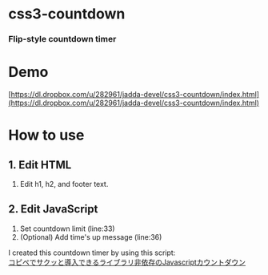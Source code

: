 css3-countdown
==============

### Flip-style countdown timer


# Demo

[https://dl.dropbox.com/u/282961/jadda-devel/css3-countdown/index.html](https://dl.dropbox.com/u/282961/jadda-devel/css3-countdown/index.html)


# How to use


## 1. Edit HTML

1. Edit h1, h2, and footer text.


## 2. Edit JavaScript

1. Set countdown limit (line:33)
2. (Optional) Add time's up message (line:36)



I created this countdown timer by using this script:  
[コピペでサクッと導入できるライブラリ非依存のJavascriptカウントダウン](http://plusblog.jp/3719/)